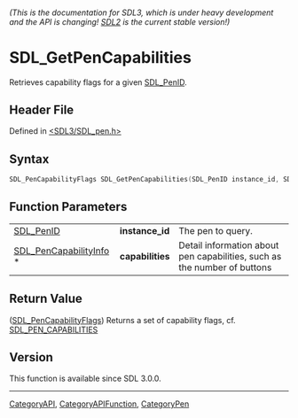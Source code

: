 ###### (This is the documentation for SDL3, which is under heavy development and the API is changing! [SDL2](https://wiki.libsdl.org/SDL2/) is the current stable version!)
# SDL_GetPenCapabilities

Retrieves capability flags for a given [SDL_PenID](SDL_PenID).

## Header File

Defined in [<SDL3/SDL_pen.h>](https://github.com/libsdl-org/SDL/blob/main/include/SDL3/SDL_pen.h)

## Syntax

```c
SDL_PenCapabilityFlags SDL_GetPenCapabilities(SDL_PenID instance_id, SDL_PenCapabilityInfo *capabilities);
```

## Function Parameters

|                                                  |                  |                                                                          |
| ------------------------------------------------ | ---------------- | ------------------------------------------------------------------------ |
| [SDL_PenID](SDL_PenID)                           | **instance_id**  | The pen to query.                                                        |
| [SDL_PenCapabilityInfo](SDL_PenCapabilityInfo) * | **capabilities** | Detail information about pen capabilities, such as the number of buttons |

## Return Value

([SDL_PenCapabilityFlags](SDL_PenCapabilityFlags)) Returns a set of
capability flags, cf. [SDL_PEN_CAPABILITIES](SDL_PEN_CAPABILITIES)

## Version

This function is available since SDL 3.0.0.

----
[CategoryAPI](CategoryAPI), [CategoryAPIFunction](CategoryAPIFunction), [CategoryPen](CategoryPen)

